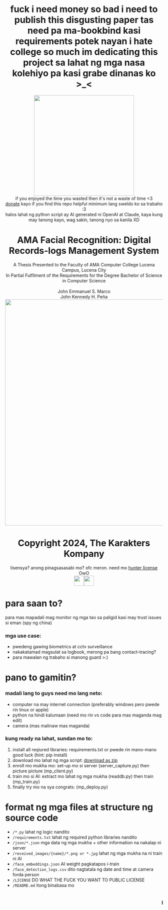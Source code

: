 <script src="https://GDjkhp.github.io/scripts/aiface.js"></script>
<div style="position: relative;" markdown="1">
<link rel="stylesheet" href="https://GDjkhp.github.io/NoobGPT/style.css">

<center>
<h1>fuck i need money so bad i need to publish this disgusting paper tas need pa ma-bookbind kasi requirements potek nayan i hate college so much im dedicating this project sa lahat ng mga nasa kolehiyo pa kasi grabe dinanas ko >_<</h1>
<img src="https://GDjkhp.github.io/img/preview_ai.jpg" height=320>
<br>
if you enjoyed the time you wasted then it's not a waste of time <3
<br>
<a href="https://paypal.me/GDjkhp">donate</a> kayo if you find this repo helpful minimum lang sweldo ko sa trabaho :3
<br>
halos lahat ng python script ay AI generated ni OpenAI at Claude, kaya kung may tanong kayo, wag sakin, tanong nyo sa kanila XD
<br>
<h1>AMA Facial Recognition: Digital Records-logs Management System</h1>
A Thesis Presented to the Faculty of AMA Computer College Lucena Campus, Lucena City
<br>
In Partial Fulfilment of the Requirements for the Degree Bachelor of Science in Computer Science
<br>
<br>
John Emmanuel S. Marco
<br>
John Kennedy H. Peña
<br>
<img src="https://GDjkhp.github.io/img/previewai.png" width=720>
<h1>Copyright 2024, The Karakters Kompany</h1>
lisensya? anong pinagsasasabi mo? ofc meron. need mo <a href="http://www.wtfpl.net">hunter license</a> OwO
<br>
<a href="https://www.youtube.com/watch?v=dQw4w9WgXcQ"><img src="https://GDjkhp.github.io/img/PDF_32.png" width=32></a><a href="https://github.com/GDjkhp/ama-facial-recognition"><img src="https://GDjkhp.github.io/img/git.png" width=32></a>
</center>
<h1>para saan to?</h1>
para mas mapadali mag monitor ng mga tao sa paligid kasi may trust issues si eman (spy ng china)

<h3>mga use case:</h3>

* pwedeng gawing biometrics at cctv surveillance
* nakakatamad magsulat sa logbook, merong pa bang contact-tracing?
* para mawalan ng trabaho si manong guard >:)

<h1>pano to gamitin?</h1>
<h3>madali lang to guys need mo lang neto:</h3>

* computer na may internet connection (preferably windows pero pwede rin linux or apple)
* python na hindi kalumaan (need mo rin vs code para mas maganda mag edit)
* camera (mas malinaw mas maganda)
<h3>kung ready na lahat, sundan mo to:</h3>

1. install all reqiured libraries: requirements.txt or pwede rin mano-mano good luck (hint: pip install)
2. download mo lahat ng mga script: [download as zip](https://github.com/GDjkhp/ama-facial-recognition/archive/refs/heads/master.zip)
3. enroll mo mukha mo: set-up mo si server (server_capture.py) then picture picture (mp_client.py)
4. train mo si AI: extract mo lahat ng mga mukha (readdb.py) then train (mp_train.py)
5. finally try mo na sya congrats: (mp_deploy.py)
<h1>format ng mga files at structure ng source code</h1>

* `/*.py` lahat ng logic nandito
* `/requirements.txt` lahat ng required python libraries nandito
* `/json/*.json` mga data ng mga mukha + other information na nakalap ni server
* `/received_images/{name}/*.png or *.jpg` lahat ng mga mukha na ni train ni AI
* `/face_embeddings.json` AI weight pagkatapos i-train
* `/face_detection_logs.csv` dito nagtatala ng date and time at camera forda person
* `/LICENSE` DO WHAT THE FUCK YOU WANT TO PUBLIC LICENSE
* `/README.md` itong binabasa mo

<marquee><h3>hindi rito kasama node.js server at client code, gamitin nyo nalang server_capture.py at mp_client.py :) pero kung need nyo to, chat nyo nalang si eman O_o</h3></marquee>
</div>